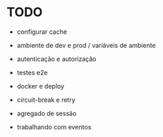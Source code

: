 # TODO

- configurar cache
- ambiente de dev e prod / variáveis de ambiente
- autenticação e autorização
- testes e2e
- docker e deploy
- circuit-break e retry

- agregado de sessão
- trabalhando com eventos
